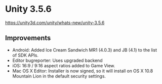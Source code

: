 # Unity 3.5.6
https://unity3d.com/unity/whats-new/unity-3.5.6

## Improvements

<ul>
<li>Android: Added Ice Cream Sandwich MR1 (4.0.3) and JB (4.1) to the list of SDK APIs.</li>
<li>Editor bugreporter: Uses upgraded backend</li>
<li>iOS: 16:9 / 9:16 aspect ratios added to Game View.</li>
<li>Mac OS X Editor: Installer is now signed, so it will install on OS X 10.8 Mountain Lion in the default security settings.</li>
</ul>

